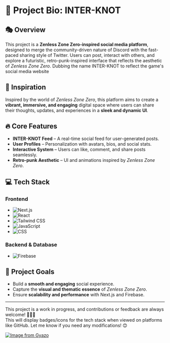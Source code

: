 # 📖 Project Bio: INTER-KNOT 

## 🎭 Overview  
This project is a **Zenless Zone Zero-inspired social media platform**, designed to merge the community-driven nature of Discord with the fast-paced sharing style of Twitter. Users can post, interact with others, and explore a futuristic, retro-punk-inspired interface that reflects the aesthetic of *Zenless Zone Zero*. Dubbing the name INTER-KNOT to reflect the game's social media website

## 🌟 Inspiration  
Inspired by the world of *Zenless Zone Zero*, this platform aims to create a **vibrant, immersive, and engaging** digital space where users can share their thoughts, updates, and experiences in a **sleek and dynamic UI**.  

## 🔥 Core Features  
- **INTER-KNOT Feed** – A real-time social feed for user-generated posts.  
- **User Profiles** – Personalization with avatars, bios, and social stats.  
- **Interactive System** – Users can like, comment, and share posts seamlessly.  
- **Retro-punk Aesthetic** – UI and animations inspired by *Zenless Zone Zero*.  

## 💻 Tech Stack  

### **Frontend**  
- ![Next.js](https://img.shields.io/badge/Next.js-000000?style=for-the-badge&logo=next.js&logoColor=white)  
- ![React](https://img.shields.io/badge/React-20232A?style=for-the-badge&logo=react&logoColor=61DAFB)  
- ![Tailwind CSS](https://img.shields.io/badge/Tailwind_CSS-38B2AC?style=for-the-badge&logo=tailwind-css&logoColor=white)  
- ![JavaScript](https://img.shields.io/badge/JavaScript-F7DF1E?style=for-the-badge&logo=javascript&logoColor=black)  
- ![CSS](https://img.shields.io/badge/CSS-1572B6?style=for-the-badge&logo=css3&logoColor=white)  

### **Backend & Database**  
- ![Firebase](https://img.shields.io/badge/Firebase-FFCA28?style=for-the-badge&logo=firebase&logoColor=black)  

## 🚀 Project Goals  
- Build a **smooth and engaging** social experience.  
- Capture the **visual and thematic essence** of *Zenless Zone Zero*.  
- Ensure **scalability and performance** with Next.js and Firebase.  

---

This project is a work in progress, and contributions or feedback are always welcome! 🎨💡🚀  
This will display badges/icons for the tech stack when viewed on platforms like GitHub. Let me know if you need any modifications! 😊


[![Image from Gyazo](https://i.gyazo.com/5a9d1b2ea4ea2abdacdab3206a227ac2.gif)](https://gyazo.com/5a9d1b2ea4ea2abdacdab3206a227ac2)






